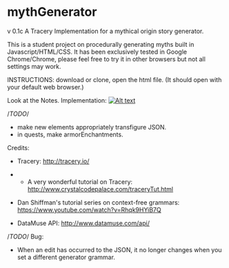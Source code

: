 # mythGenerator
v 0.1c
A Tracery Implementation for a mythical origin story generator.

This is a student project on procedurally generating myths built in Javascript/HTML/CSS.
It has been exclusively tested in Google Chrome/Chrome, please feel free to try it in other browsers but not all settings may work. 

INSTRUCTIONS: download or clone, open the html file. (It should open with your default web browser.)

Look at the Notes. 
Implementation: [![Alt text](https://img.youtube.com/vi/VID/0.jpg)](https://www.youtube.com/watch?v=VID)

/*TODO*/
- make new elements appropriately transfigure JSON.
- in quests, make armorEnchantments.

Credits:
- Tracery: http://tracery.io/
- - A very wonderful tutorial on Tracery: http://www.crystalcodepalace.com/traceryTut.html

- Dan Shiffman's tutorial series on context-free grammars: https://www.youtube.com/watch?v=Rhqk9HYiB7Q

- DataMuse API: http://www.datamuse.com/api/

/*TODO*/
Bug: 
- When an edit has occurred to the JSON, it no longer changes when you set a different generator grammar.
